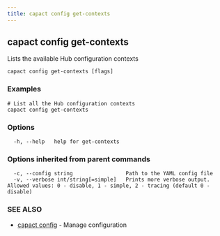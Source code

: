 ```yaml
---
title: capact config get-contexts
---
```


## capact config get-contexts

Lists the available Hub configuration contexts

```
capact config get-contexts [flags]
```

### Examples

```
# List all the Hub configuration contexts 
capact config get-contexts

```

### Options

```
  -h, --help   help for get-contexts
```

### Options inherited from parent commands

```
  -c, --config string                 Path to the YAML config file
  -v, --verbose int/string[=simple]   Prints more verbose output. Allowed values: 0 - disable, 1 - simple, 2 - tracing (default 0 - disable)
```

### SEE ALSO

* [capact config](capact_config.md)	 - Manage configuration

